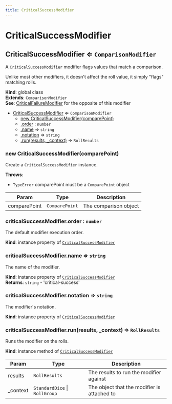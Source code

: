 ```yaml
---
title: CriticalSuccessModifier
---
```


# CriticalSuccessModifier

<a name="CriticalSuccessModifier"></a>

## CriticalSuccessModifier ⇐ <code>ComparisonModifier</code>
A `CriticalSuccessModifier` modifier flags values that match a comparison.

Unlike most other modifiers, it doesn't affect the roll value, it simply "flags" matching rolls.

**Kind**: global class  
**Extends**: <code>ComparisonModifier</code>  
**See**: [CriticalFailureModifier](CriticalFailureModifier) for the opposite of this modifier  

* [CriticalSuccessModifier](#CriticalSuccessModifier) ⇐ <code>ComparisonModifier</code>
    * [new CriticalSuccessModifier(comparePoint)](#new_CriticalSuccessModifier_new)
    * [.order](#CriticalSuccessModifier+order) : <code>number</code>
    * [.name](#CriticalSuccessModifier+name) ⇒ <code>string</code>
    * [.notation](#CriticalSuccessModifier+notation) ⇒ <code>string</code>
    * [.run(results, _context)](#CriticalSuccessModifier+run) ⇒ <code>RollResults</code>

<a name="new_CriticalSuccessModifier_new"></a>

### new CriticalSuccessModifier(comparePoint)
Create a `CriticalSuccessModifier` instance.

**Throws**:

- <code>TypeError</code> comparePoint must be a `ComparePoint` object


| Param | Type | Description |
| --- | --- | --- |
| comparePoint | <code>ComparePoint</code> | The comparison object |

<a name="CriticalSuccessModifier+order"></a>

### criticalSuccessModifier.order : <code>number</code>
The default modifier execution order.

**Kind**: instance property of [<code>CriticalSuccessModifier</code>](#CriticalSuccessModifier)  
<a name="CriticalSuccessModifier+name"></a>

### criticalSuccessModifier.name ⇒ <code>string</code>
The name of the modifier.

**Kind**: instance property of [<code>CriticalSuccessModifier</code>](#CriticalSuccessModifier)  
**Returns**: <code>string</code> - 'critical-success'  
<a name="CriticalSuccessModifier+notation"></a>

### criticalSuccessModifier.notation ⇒ <code>string</code>
The modifier's notation.

**Kind**: instance property of [<code>CriticalSuccessModifier</code>](#CriticalSuccessModifier)  
<a name="CriticalSuccessModifier+run"></a>

### criticalSuccessModifier.run(results, _context) ⇒ <code>RollResults</code>
Runs the modifier on the rolls.

**Kind**: instance method of [<code>CriticalSuccessModifier</code>](#CriticalSuccessModifier)  

| Param | Type | Description |
| --- | --- | --- |
| results | <code>RollResults</code> | The results to run the modifier against |
| _context | <code>StandardDice</code> \| <code>RollGroup</code> | The object that the modifier is attached to |

